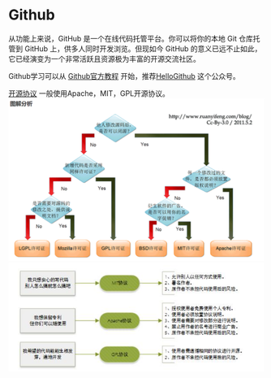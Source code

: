 # Github

从功能上来说，GitHub 是一个在线代码托管平台。你可以将你的本地 Git 仓库托管到 GitHub 上，供多人同时开发浏览。但现如今 GitHub 的意义已远不止如此，它已经演变为一个非常活跃且资源极为丰富的开源交流社区。

Github学习可以从 [Github官方教程](https://docs.github.com/cn/get-started) 开始，推荐[HelloGithub](https://hellogithub.com/) 这个公众号。

[开源协议](https://www.runoob.com/w3cnote/open-source-license.html)
一般使用Apache，MIT，GPL开源协议。
![开源协议图解](./Github.assets/%E5%9B%BE%E8%A7%A3%E5%BC%80%E6%BA%90%E5%8D%8F%E8%AE%AE.png)
![常用协议](./Github.assets/%E5%B8%B8%E7%94%A8%E5%8D%8F%E8%AE%AE.png)
